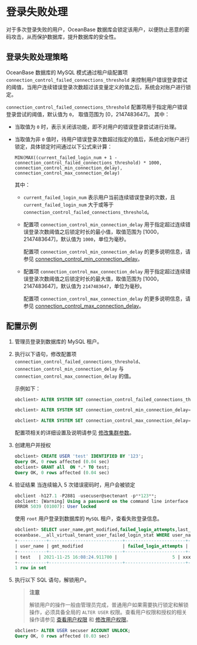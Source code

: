 # 登录失败处理

对于多次登录失败的用户，OceanBase 数据库会锁定该用户，以便防止恶意的密码攻击，从而保护数据库，提升数据库的安全性。

## 登录失败处理策略

OceanBase 数据库的 MySQL 模式通过租户级配置项 `connection_control_failed_connections_threshold` 来控制用户错误登录尝试的阈值，当用户连续错误登录次数超过该变量定义的值之后，系统会对账户进行锁定。

`connection_control_failed_connections_threshold` 配置项用于指定用户错误登录尝试的阈值，默认值为 `0`， 取值范围为 \[0，2147483647\]。 其中：

* 当取值为 `0` 时，表示关闭该功能，即不对用户的错误登录尝试进行处理。

* 当取值为非 `0` 值时，待用户错误登录次数超过指定的值后，系统会对账户进行锁定，具体锁定时间通过以下公式来计算：

  `MIN(MAX((current_failed_login_num + 1 - connection_control_failed_connections_threshold) * 1000, connection_control_min_connection_delay), connection_control_max_connection_delay)`

  其中：
  
  * `current_failed_login_num` 表示用户当前连续错误登录的次数，且 `current_failed_login_num` 大于或等于 `connection_control_failed_connections_threshold`。

  * 配置项 `connection_control_min_connection_delay` 用于指定超过连续错误登录次数阈值之后锁定时长的最小值，取值范围为 \[1000，2147483647\]，默认值为 `1000`，单位为毫秒。

    配置项 `connection_control_min_connection_delay` 的更多说明信息，请参见 [connection_control_min_connection_delay](../../../../../7.reference/14.system-reference/1.system-configuration-items/4.tenant-level-configuration-items-1/6.connection_control_min_connection_delay-1-2.md)。

  * 配置项 `connection_control_max_connection_delay` 用于指定超过连续错误登录次数阈值之后锁定时长的最大值，取值范围为 \[1000，2147483647\]，默认值为 `2147483647`，单位为毫秒。

    配置项 `connection_control_max_connection_delay` 的更多说明信息，请参见 [connection_control_max_connection_delay](../../../../../7.reference/14.system-reference/1.system-configuration-items/4.tenant-level-configuration-items-1/7.connection_control_max_connection_delay-1-2.md)。

## 配置示例

1. 管理员登录到数据库的 MySQL 租户。

2. 执行以下语句，修改配置项 `connection_control_failed_connections_threshold`、`connection_control_min_connection_delay` 与 `connection_control_max_connection_delay` 的值。

   示例如下：

   ```sql
   obclient> ALTER SYSTEM SET connection_control_failed_connections_threshold=5;
   
   obclient> ALTER SYSTEM SET connection_control_min_connection_delay=60000;
   
   obclient> ALTER SYSTEM SET connection_control_max_connection_delay=360000;
   ```

   配置项相关的详细设置及说明请参见 [修改集群参数](../../../1.manage-clusters/3.manage-cluster-parameters/3.modify-cluster-parameters-1.md)。
3. 创建用户并授权

   ```sql
   obclient> CREATE USER 'test' IDENTIFIED BY '123';
   Query OK, 0 rows affected (0.04 sec)
   obclient> GRANT all  ON *.* TO test;
   Query OK, 0 rows affected (0.04 sec)
    ```

4. 验证结果
   当连续输入 5 次错误密码时，用户会被锁定

   ```sql
   obclient -h127.1 -P2881 -usecuser@sectenant -p**123**;
   obclient: [Warning] Using a password on the command line interface can be insecure.
   ERROR 5039 (01007): User locked
   ```

   使用 `root` 用户登录到数据库的 `MySQL` 租户，查看失败登录信息。

   ```sql
   obclient> SELECT user_name,gmt_modified,failed_login_attempts,last_failed_login_svr_ip FROM
   oceanbase.__all_virtual_tenant_user_failed_login_stat WHERE user_name='test';
   +-----------+----------------------------+-----------------------+--------------------------+
   | user_name | gmt_modified               | failed_login_attempts | last_failed_login_svr_ip |
   +-----------+----------------------------+-----------------------+--------------------------+
   | test   | 2021-11-25 16:08:24.911700 |                     5 | xxx.xx.xxx.xxx           |
   +-----------+----------------------------+-----------------------+--------------------------+
   1 row in set
   ```

5. 执行以下 SQL 语句，解锁用户。

   >**注意**
   >
   >解锁用户的操作一般由管理员完成，普通用户如果需要执行锁定和解锁操作，必须具备全局的 `ALTER USER` 权限。查看用户权限和授权的相关操作请参见 [查看用户权限](../2.oracle-3/4.view-user-permissions.md) 和 [修改用户权限](../2.oracle-3/5.modify-user-permissions-1.md)。

   ```sql
   obclient> ALTER USER secuser ACCOUNT UNLOCK;
   Query OK, 0 rows affected (0.03 sec)
   ```
